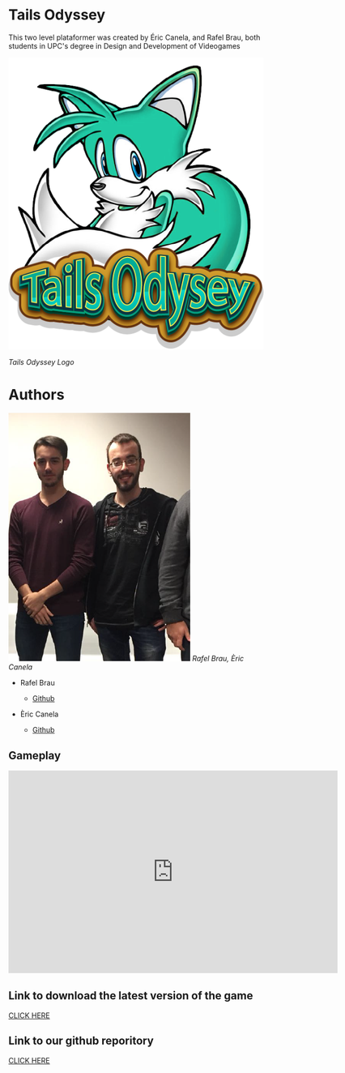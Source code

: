 ﻿# Tails Odyssey

This two level plataformer was created by Éric Canela, and Rafel Brau, 
both students in UPC's degree in Design and Development of Videogames

![](Tails_Odyssey.png)

_Tails Odyssey Logo_

# Authors

![alt Authors](Authors.png)
 <em> Rafel Brau, Èric Canela </em>

- Rafel Brau
    - [Github](https://github.com/Rafefix)

- Èric Canela
    - [Github](https://github.com/knela96)

## Gameplay
<iframe width="650" height="400" src="https://www.youtube.com/embed/7hml4wSPay8" frameborder="0" allow="autoplay; encrypted-media" allowfullscreen></iframe>

## Link to download the latest version of the game  
  [CLICK HERE](https://github.com/knela96/Tails-Odyssey/releases/tag/)

## Link to our github reporitory
  [CLICK HERE](https://github.com/knela96/Tails-Odyssey)

